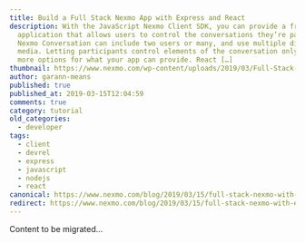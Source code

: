```yaml
---
title: Build a Full Stack Nexmo App with Express and React
description: With the JavaScript Nexmo Client SDK, you can provide a front-end
  application that allows users to control the conversations they’re part of. A
  Nexmo Conversation can include two users or many, and use multiple different
  media. Letting participants control elements of the conversation only opens up
  more options for what your app can provide. React […]
thumbnail: https://www.nexmo.com/wp-content/uploads/2019/03/Full-Stack-Nexmo-App-with-Express-and-React.png
author: garann-means
published: true
published_at: 2019-03-15T12:04:59
comments: true
category: tutorial
old_categories:
  - developer
tags:
  - client
  - devrel
  - express
  - javascript
  - nodejs
  - react
canonical: https://www.nexmo.com/blog/2019/03/15/full-stack-nexmo-with-express-react-dr
redirect: https://www.nexmo.com/blog/2019/03/15/full-stack-nexmo-with-express-react-dr
---
```

Content to be migrated...